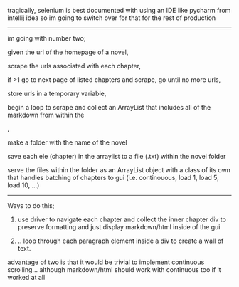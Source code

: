 tragically, selenium is best documented with using an IDE like pycharm 
from intellij idea so im going to switch over for that for the rest of production

---

im going with number two;

given the url of the homepage of a novel,

scrape the urls associated with each chapter,

if >1 go to next page of listed chapters and scrape, go until no more urls,

store urls in a temporary variable,

begin a loop to scrape and collect an ArrayList<String> that includes all of the markdown 
from within the <div class="chapter-inner chapter-content">,

make a folder with the name of the novel

save each ele (chapter) in the arraylist to a file (.txt) within the novel folder

serve the files within the folder as an ArrayList<String> object with a class of 
its own that handles batching of chapters to gui (i.e. continouous, load 1, load 5, load 10, ...)

---

Ways to do this;

1) use driver to navigate each chapter and collect the inner chapter div to preserve formatting and just display markdown/html inside of the gui


2) .. loop through each paragraph element inside a div to create a wall of text.

advantage of two is that it would be trivial to implement continuous scrolling... although markdown/html should work with continuous too if it worked at all


